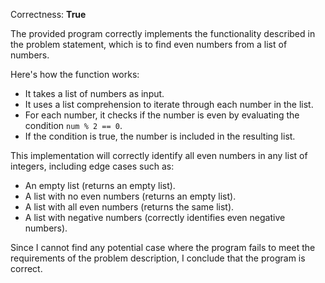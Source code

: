 Correctness: **True**

The provided program correctly implements the functionality described in the problem statement, which is to find even numbers from a list of numbers. 

Here's how the function works:
- It takes a list of numbers as input.
- It uses a list comprehension to iterate through each number in the list.
- For each number, it checks if the number is even by evaluating the condition `num % 2 == 0`.
- If the condition is true, the number is included in the resulting list.

This implementation will correctly identify all even numbers in any list of integers, including edge cases such as:
- An empty list (returns an empty list).
- A list with no even numbers (returns an empty list).
- A list with all even numbers (returns the same list).
- A list with negative numbers (correctly identifies even negative numbers).

Since I cannot find any potential case where the program fails to meet the requirements of the problem description, I conclude that the program is correct.